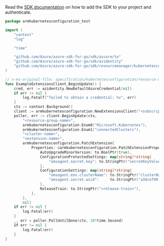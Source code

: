 Read the [SDK documentation](https://github.com/Azure/azure-sdk-for-go/blob/sdk%2Fresourcemanager%2Fkubernetesconfiguration%2Farmkubernetesconfiguration%2Fv0.2.0/sdk/resourcemanager/kubernetesconfiguration/armkubernetesconfiguration/README.md) on how to add the SDK to your project and authenticate.

```go
package armkubernetesconfiguration_test

import (
	"context"
	"log"

	"time"

	"github.com/Azure/azure-sdk-for-go/sdk/azcore/to"
	"github.com/Azure/azure-sdk-for-go/sdk/azidentity"
	"github.com/Azure/azure-sdk-for-go/sdk/resourcemanager/kubernetesconfiguration/armkubernetesconfiguration"
)

// x-ms-original-file: specification/kubernetesconfiguration/resource-manager/Microsoft.KubernetesConfiguration/preview/2022-01-01-preview/examples/PatchExtension.json
func ExampleExtensionsClient_BeginUpdate() {
	cred, err := azidentity.NewDefaultAzureCredential(nil)
	if err != nil {
		log.Fatalf("failed to obtain a credential: %v", err)
	}
	ctx := context.Background()
	client := armkubernetesconfiguration.NewExtensionsClient("<subscription-id>", cred, nil)
	poller, err := client.BeginUpdate(ctx,
		"<resource-group-name>",
		armkubernetesconfiguration.Enum0("Microsoft.Kubernetes"),
		armkubernetesconfiguration.Enum1("connectedClusters"),
		"<cluster-name>",
		"<extension-name>",
		armkubernetesconfiguration.PatchExtension{
			Properties: &armkubernetesconfiguration.PatchExtensionProperties{
				AutoUpgradeMinorVersion: to.BoolPtr(true),
				ConfigurationProtectedSettings: map[string]*string{
					"omsagent.secret.key": to.StringPtr("secretKeyValue01"),
				},
				ConfigurationSettings: map[string]*string{
					"omsagent.env.clusterName": to.StringPtr("clusterName1"),
					"omsagent.secret.wsid":     to.StringPtr("a38cef99-5a89-52ed-b6db-22095c23664b"),
				},
				ReleaseTrain: to.StringPtr("<release-train>"),
			},
		},
		nil)
	if err != nil {
		log.Fatal(err)
	}
	_, err = poller.PollUntilDone(ctx, 30*time.Second)
	if err != nil {
		log.Fatal(err)
	}
}
```
